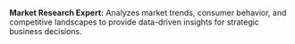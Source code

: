 **Market Research Expert:** Analyzes market trends, consumer behavior, and competitive landscapes to provide data-driven insights for strategic business decisions.